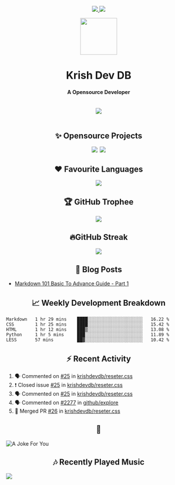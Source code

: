<div align="center">
<p>
<a href="#projects">
<img src="https://img.shields.io/github/stars/krishdevdb?affiliations=OWNER%2CCOLLABORATOR&logo=github&style=for-the-badge&label=Star">
</a>
<a href="https://github.com/krishdevdb?tab=followers">
<img src="https://img.shields.io/github/followers/krishdevdb?logo=github&style=for-the-badge"></a>
</p>
<img height="100px" width="100px" src="https://github.com/krishdevdb/krishdevdb/raw/master/images/avatar.png">
<br>
<h1>Krish Dev DB</h1>
<h4>A Opensource Developer</h4>
<br>
</div>
<div align="center">
<img src="https://github-readme-stats.vercel.app/api?username=krishdevdb&show_icons=true&count_private=true">
<br>
</div>

<div align="center">
<br>
<h2 id="projects"> ✨ Opensource Projects</h2>
<a href="https://github.com/krishdevdb/reseter.css"><img src="https://github-readme-stats.vercel.app/api/pin/?username=krishdevdb&repo=reseter.css&show_icons=true&count_private=true&layout=compact"></a>&#8198;
<a href="https://github.com/krishdevdb/readme-template"><img src="https://github-readme-stats.vercel.app/api/pin/?username=krishdevdb&repo=readme-template&show_icons=true&count_private=true&layout=compact"></a>
<br>
</div>

<div align="center">
<h2 id="languages"> ❤ Favourite Languages </h2>
<img src="https://github-readme-stats.vercel.app/api/top-langs/?username=krishdevdb&show_icons=true&count_private=true&layout=compact">
</div>

<div align="center">
<h2 id="trophee">🏆 GitHub Trophee</h2>
<img src="https://github-profile-trophy.vercel.app/?username=krishdevdb&row=1&no-frame=true">
<br>
</div>

<div align="center">
<h2 id="streak">🔥GitHub Streak</h2>
<img src="http://github-readme-streak-stats.herokuapp.com/test/?user=krishdevdb">
<br>
</div>


<h2 align="center" id="posts"> 📕 Blog Posts </h2>

<!-- BLOG-POSTS:START -->
- [Markdown 101 Basic To Advance Guide - Part 1](https://dev.to/krishdevdb/markdown-101-basic-to-advance-guide-part-1-pg3)
<!-- BLOG-POSTS:END -->

<h2 align="center" id="breakdown"> 📈 Weekly Development Breakdown </h2>

<!--START_SECTION:waka-->
```text
Markdown   1 hr 29 mins    ████░░░░░░░░░░░░░░░░░░░░░   16.22 % 
CSS        1 hr 25 mins    ████░░░░░░░░░░░░░░░░░░░░░   15.42 % 
HTML       1 hr 12 mins    ███▒░░░░░░░░░░░░░░░░░░░░░   13.08 % 
Python     1 hr 5 mins     ███░░░░░░░░░░░░░░░░░░░░░░   11.89 % 
LESS       57 mins         ██▓░░░░░░░░░░░░░░░░░░░░░░   10.42 % 
```
<!--END_SECTION:waka-->

<h2 align="center" id="activity"> ⚡ Recent Activity </h2>

<!--START_SECTION:activity-->
1. 🗣 Commented on [#25](https://github.com/krishdevdb/reseter.css/issues/25) in [krishdevdb/reseter.css](https://github.com/krishdevdb/reseter.css)
2. ❗️ Closed issue [#25](https://github.com/krishdevdb/reseter.css/issues/25) in [krishdevdb/reseter.css](https://github.com/krishdevdb/reseter.css)
3. 🗣 Commented on [#25](https://github.com/krishdevdb/reseter.css/issues/25) in [krishdevdb/reseter.css](https://github.com/krishdevdb/reseter.css)
4. 🗣 Commented on [#2277](https://github.com/github/explore/issues/2277) in [github/explore](https://github.com/github/explore)
5. 🎉 Merged PR [#26](https://github.com/krishdevdb/reseter.css/pull/26) in [krishdevdb/reseter.css](https://github.com/krishdevdb/reseter.css)
<!--END_SECTION:activity-->

<h2 align="center" id="joke">🤣</h2>

<img align="center" alt="A Joke For You" src="https://readme-jokes.vercel.app/api">

<h2 align="center" id="music"> 🎶 Recently Played Music </h2>

<a href="https://spotify-github-profile.vercel.app/api/view.svg?uid=s5rojvf8u4ywr2pap5s9es1bg&redirect=true"><img align="center" src="https://spotify-github-profile.vercel.app/api/view.svg?uid=s5rojvf8u4ywr2pap5s9es1bg&cover_image=true&theme=compact"></a>
